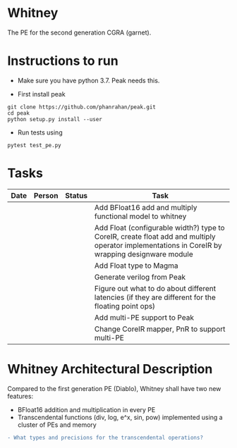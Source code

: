 # Whitney
The PE for the second generation CGRA (garnet).

# Instructions to run
* Make sure you have python 3.7. Peak needs this.

* First install peak
```
git clone https://github.com/phanrahan/peak.git
cd peak
python setup.py install --user
```

* Run tests using
```
pytest test_pe.py
```

# Tasks
| Date | Person | Status | Task |
| ---- | ------ | ------ | ---- |
| | | | Add BFloat16 add and multiply functional model to whitney |
| | | | Add Float (configurable width?) type to CoreIR, create float add and multiply operator implementations in CoreIR by wrapping designware module |
| | | | Add Float type to Magma |
| | | | Generate verilog from Peak |
| | | | Figure out what to do about different latencies (if they are different for the floating point ops) |
| | | | Add multi-PE support to Peak |
| | | | Change CoreIR mapper, PnR to support multi-PE |

# Whitney Architectural Description
Compared to the first generation PE (Diablo), Whitney shall have two new features:
* BFloat16 addition and multiplication in every PE
* Transcendental functions (div, log, e^x, sin, pow) implemented using a cluster of PEs and memory
```diff
- What types and precisions for the transcendental operations?
```
